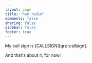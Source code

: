 ```yaml
---
layout: page
title: "ham radio"
comments: false
sharing: false
sidebar: false
footer: true
---
```


My call sign is [CALLSIGN][qrz-callsign].

And that's about it, for now!

